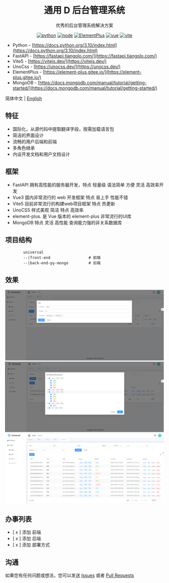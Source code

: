 <div align="center"><h1>通用 D 后台管理系统</h1></div>

<div align="center">

优秀的后台管理系统解决方案

[![python](https://img.shields.io/badge/python-3.10.x-blue.svg?style=flat-square)](https://docs.python.org/3.10/index.html)
[![node](https://img.shields.io/badge/node-20.x.x-orange.svg?style=flat-square)](https://nodejs.org/en)
[![ElementPlus](https://img.shields.io/badge/ElementPlus-2.5.x-brightgreen.svg?style=flat-square)](https://element-plus.gitee.io/)
[![vue](https://img.shields.io/badge/vue-3.x-orange.svg?style=flat-square)](https://vuejs.org/)
[![vite](https://img.shields.io/badge/vite-5.x-orange.svg?style=flat-square)](https://2x.antdv.com/docs/vue/introduce)

</div>

- Python - [https://docs.python.org/3.10/index.html](https://docs.python.org/3.10/index.html)
- FastAPI - [https://fastapi.tiangolo.com/](https://fastapi.tiangolo.com/)
- Vite5 - [https://vitejs.dev/](https://vitejs.dev/)
- UnoCss - [https://unocss.dev/](https://unocss.dev/)
- ElementPlus - [https://element-plus.gitee.io/](https://element-plus.gitee.io/)
- MongoDB - [https://docs.mongodb.com/manual/tutorial/getting-started/](https://docs.mongodb.com/manual/tutorial/getting-started/)

 
简体中文 | [English](./README.md)

## 特征

- 国际化，从源代码中提取翻译字段，按需加载语言包
- 简洁的界面设计
- 流畅的用户后端和前端
- 多角色继承
- 内设开发文档和用户文档设计

## 框架

 - FastAPI 拥有高性能的服务器开发，特点 轻量级 语法简单 方便 灵活 高效率开发
 - Vue3 国内非常流行的 web 开发框架 特点 易上手 性能不错
 - Vite5 目前非常流行的构建web项目框架 特点 热更新
 - UnoCSS 样式美观 简洁 特点 高效率
 - element-plus. 是 Vue 版本的 element-plus 非常流行的UI库
 - MongoDB 特点 灵活 高性能 查询能力强的非关系数据库
 
## 项目结构  

```
        universal  
        --|front-end                 # 前端
        --|back-end-py-mongo         # 后端
```

## 效果
![1.png](docs/resource/1.png)
![2.png](docs/resource/2.png)
![3.png](docs/resource/3.png)
## 办事列表


- [ x ] 添加 前端
- [ x ] 添加 后端
- [ x ] 添加 部署方式

## 沟通

如果您有任何问题或想法，您可以发送 [Issues]() 或者 [Pull Requests]()